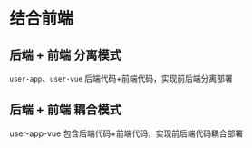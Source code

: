 # 结合前端

## 后端 + 前端 分离模式

`user-app`、`user-vue` 后端代码+前端代码，实现前后端分离部署

## 后端 + 前端 耦合模式

user-app-vue 包含后端代码+前端代码，实现前后端代码耦合部署

